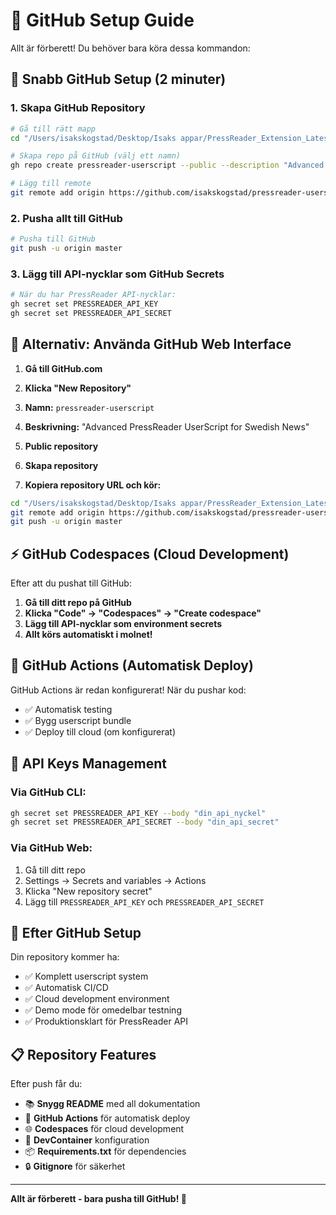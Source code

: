 # 🐙 GitHub Setup Guide

Allt är förberett! Du behöver bara köra dessa kommandon:

## 🚀 Snabb GitHub Setup (2 minuter)

### 1. Skapa GitHub Repository
```bash
# Gå till rätt mapp
cd "/Users/isakskogstad/Desktop/Isaks appar/PressReader_Extension_Latest"

# Skapa repo på GitHub (välj ett namn)
gh repo create pressreader-userscript --public --description "Advanced PressReader UserScript for Swedish News"

# Lägg till remote
git remote add origin https://github.com/isakskogstad/pressreader-userscript.git
```

### 2. Pusha allt till GitHub
```bash
# Pusha till GitHub
git push -u origin master
```

### 3. Lägg till API-nycklar som GitHub Secrets
```bash
# När du har PressReader API-nycklar:
gh secret set PRESSREADER_API_KEY
gh secret set PRESSREADER_API_SECRET
```

## 🔄 Alternativ: Använda GitHub Web Interface

1. **Gå till GitHub.com**
2. **Klicka "New Repository"**
3. **Namn:** `pressreader-userscript`
4. **Beskrivning:** "Advanced PressReader UserScript for Swedish News"
5. **Public repository**
6. **Skapa repository**

7. **Kopiera repository URL och kör:**
```bash
cd "/Users/isakskogstad/Desktop/Isaks appar/PressReader_Extension_Latest"
git remote add origin https://github.com/isakskogstad/pressreader-userscript.git
git push -u origin master
```

## ⚡ GitHub Codespaces (Cloud Development)

Efter att du pushat till GitHub:

1. **Gå till ditt repo på GitHub**
2. **Klicka "Code" → "Codespaces" → "Create codespace"**
3. **Lägg till API-nycklar som environment secrets**
4. **Allt körs automatiskt i molnet!**

## 🤖 GitHub Actions (Automatisk Deploy)

GitHub Actions är redan konfigurerat! När du pushar kod:
- ✅ Automatisk testing
- ✅ Bygg userscript bundle
- ✅ Deploy till cloud (om konfigurerat)

## 🔐 API Keys Management

### Via GitHub CLI:
```bash
gh secret set PRESSREADER_API_KEY --body "din_api_nyckel"
gh secret set PRESSREADER_API_SECRET --body "din_api_secret"
```

### Via GitHub Web:
1. Gå till ditt repo
2. Settings → Secrets and variables → Actions
3. Klicka "New repository secret"
4. Lägg till `PRESSREADER_API_KEY` och `PRESSREADER_API_SECRET`

## 🎯 Efter GitHub Setup

Din repository kommer ha:
- ✅ Komplett userscript system
- ✅ Automatisk CI/CD
- ✅ Cloud development environment
- ✅ Demo mode för omedelbar testning
- ✅ Produktionsklart för PressReader API

## 📋 Repository Features

Efter push får du:
- 📚 **Snygg README** med all dokumentation
- 🔧 **GitHub Actions** för automatisk deploy
- 🌐 **Codespaces** för cloud development
- 🐳 **DevContainer** konfiguration
- 📦 **Requirements.txt** för dependencies
- 🔒 **Gitignore** för säkerhet

---

**Allt är förberett - bara pusha till GitHub! 🚀**